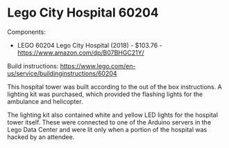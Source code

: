 # Lego City Hospital 60204

Components:
- LEGO 60204 Lego City Hospital (2018) - $103.76 - https://www.amazon.com/dp/B07BHGC21Y/

Build instructions: https://www.lego.com/en-us/service/buildinginstructions/60204

This hospital tower was built according to the out of the box instructions. A lighting kit was purchased, which provided the flashing lights for the ambulance and helicopter.

The lighting kit also contained white and yellow LED lights for the hospital tower itself. These were connected to one of the Arduino servers in the Lego Data Center and were lit only when a portion of the hospital was hacked by an attendee.

